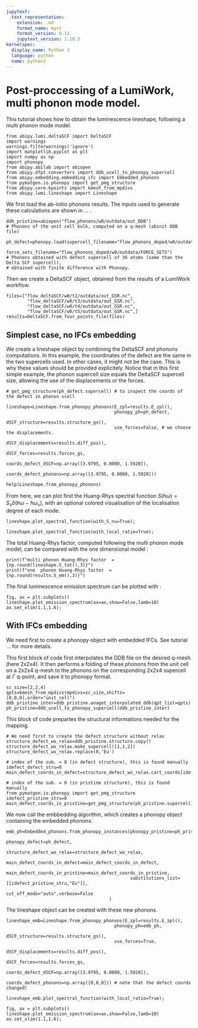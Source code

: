 ```yaml
---
jupytext:
  text_representation:
    extension: .md
    format_name: myst
    format_version: 0.13
    jupytext_version: 1.10.3
kernelspec:
  display_name: Python 3
  language: python
  name: python3
---
```


# Post-proccessing of a LumiWork, multi phonon mode model. 

This tutorial shows how to obtain the luminescence lineshape, following a multi phonon mode model. 


```{code-cell}
from abipy.lumi.deltaSCF import DeltaSCF
import warnings
warnings.filterwarnings('ignore')
import matplotlib.pyplot as plt
import numpy as np
import phonopy
from abipy.abilab import abiopen
from abipy.dfpt.converters import ddb_ucell_to_phonopy_supercell
from abipy.embedding.embedding_ifc import Embedded_phonons
from pymatgen.io.phonopy import get_pmg_structure
from abipy.core.kpoints import kmesh_from_mpdivs
from abipy.lumi.lineshape import Lineshape
```

We first load the ab-initio phonons results. The inputs used to generate these calculations are shown in ... . 

```{code-cell}
ddb_pristine=abiopen("flow_phonons/w0/outdata/out_DDB")
# Phonons of the unit cell bulk, computed on a q-mesh (abinit DDB file)

ph_defect=phonopy.load(supercell_filename="flow_phonons_doped/w0/outdata/POSCAR",
                       force_sets_filename="flow_phonons_doped/w0/outdata/FORCE_SETS")
# Phonons obtained with defect supercell of 36 atoms (same than the Delta SCF supercell),
# obtained with finite difference with Phonopy. 
```
Then we create a DeltaSCF object, obtained from the results of a LumiWork workflow. 

```{code-cell}
files=["flow_deltaSCF/w0/t2/outdata/out_GSR.nc",
        "flow_deltaSCF/w0/t3/outdata/out_GSR.nc",
        "flow_deltaSCF/w0/t4/outdata/out_GSR.nc",
        "flow_deltaSCF/w0/t5/outdata/out_GSR.nc",]
results=DeltaSCF.from_four_points_file(files) 
```

## Simplest case, no IFCs embedding 
We create a lineshape object by combining the DeltaSCF and phonons computations. In this example, the coordinates of the defect are the same in the two supercells used. In other cases, it might not be the case. This is why these values should be provided explicitely. Notice that in this first simple example, the phonon supercell size equals the DeltaSCF supercell size, allowing the use of the displacements or the forces. 

```{code-cell}
# get_pmg_structure(ph_defect.supercell) # to inspect the coords of the defect in phonon scell

lineshape=Lineshape.from_phonopy_phonons(E_zpl=results.E_zpl(),
                                         phonopy_ph=ph_defect,
                                         dSCF_structure=results.structure_gs(),
                                         use_forces=False, # we choose the displacements. 
                                         dSCF_displacements=results.diff_pos(),
                                         dSCF_forces=results.forces_gs,
                                         coords_defect_dSCF=np.array([3.9795, 0.0000, 1.5920]),
                                         coords_defect_phonons=np.array([3.9795, 0.0000, 1.5920]))

help(Lineshape.from_phonopy_phonons)
```

From here, we can plot first the Huang-Rhys spectral function $S(\hbar\omega)=S_{\nu}\delta(\hbar\omega-\hbar\omega_{\nu})$, with an optional colored visualisation of the localisation degree of each mode.

```{code-cell}
lineshape.plot_spectral_function(with_S_nu=True);
```

```{code-cell}
lineshape.plot_spectral_function(with_local_ratio=True);
```

The total Huang-Rhys factor, computed following the multi phonon mode model, can be compared with the one dimensional model : 
```{code-cell}
print(f"multi phonon Huang-Rhys factor  = {np.round(lineshape.S_tot(),3)}")
print(f"one  phonon Huang-Rhys factor  = {np.round(results.S_em(),3)}")
```

The final luminescence emission spectrum can be plotted with : 
```{code-cell}
fig, ax = plt.subplots()
lineshape.plot_emission_spectrum(ax=ax,show=False,lamb=10)
ax.set_xlim(1.1,1.6);
```


## With IFCs embedding 


We need first to create a phonopy object with embedded IFCs. See tutorial ... for more details. 

This first block of code first interpolates the DDB file on the desired q-mesh (here 2x2x4). It then performs a folding of these phonons from the unit cell on a 2x2x4 q-mesh to the phonons on the corresponding 2x2x4 supercell at $\Gamma$ q-point, and save it to phonopy format. 

```{code-cell}
sc_size=[2,2,4]
qpts=kmesh_from_mpdivs(mpdivs=sc_size,shifts=[0,0,0],order="unit_cell")
ddb_pristine_inter=ddb_pristine.anaget_interpolated_ddb(qpt_list=qpts)
ph_pristine=ddb_ucell_to_phonopy_supercell(ddb_pristine_inter)
```

This block of code prepartes the structural informations needed for the mapping. 
```{code-cell}
# We need first to create the defect structure without relax
structure_defect_wo_relax=ddb_pristine.structure.copy()
structure_defect_wo_relax.make_supercell([1,1,2])
structure_defect_wo_relax.replace(0,'Eu')

# index of the sub. = 0 (in defect structure), this is found manually
idefect_defect_stru=0
main_defect_coords_in_defect=structure_defect_wo_relax.cart_coords[idefect_defect_stru]

# index of the sub. = 0 (in pristine structure), this is found manually
from pymatgen.io.phonopy import get_pmg_structure
idefect_pristine_stru=0
main_defect_coords_in_pristine=get_pmg_structure(ph_pristine.supercell).cart_coords[idefect_pristine_stru]
```

We now call the embbedding algorithm, which creates a phonopy object containing the embedded phonons. 
```{code-cell}
emb_ph=Embedded_phonons.from_phonopy_instances(phonopy_pristine=ph_pristine,
                                               phonopy_defect=ph_defect,
                                               structure_defect_wo_relax=structure_defect_wo_relax,
                                               main_defect_coords_in_defect=main_defect_coords_in_defect,
                                               main_defect_coords_in_pristine=main_defect_coords_in_pristine,
                                               substitutions_list=[[idefect_pristine_stru,"Eu"]],
                                               cut_off_mode="auto",verbose=False
                                       ) 
```

The lineshape object can be created with these new phonons.

```{code-cell}
lineshape_emb=Lineshape.from_phonopy_phonons(E_zpl=results.E_zpl(),
                                         phonopy_ph=emb_ph,
                                         dSCF_structure=results.structure_gs(),
                                         use_forces=True,
                                         dSCF_displacements=results.diff_pos(),
                                         dSCF_forces=results.forces_gs,
                                         coords_defect_dSCF=np.array([3.9795, 0.0000, 1.5920]),
                                         coords_defect_phonons=np.array([0,0,0])) # note that the defect coords changed!
```

```{code-cell}
lineshape_emb.plot_spectral_function(with_local_ratio=True);
```


```{code-cell}
fig, ax = plt.subplots()
lineshape.plot_emission_spectrum(ax=ax,show=False,lamb=10)
ax.set_xlim(1.1,1.6);
```
